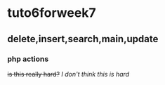 # tuto6forweek7
## delete,insert,search,main,update 
### php actions
~~is this really hard?~~
*I don't think this is hard*
